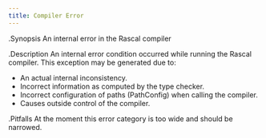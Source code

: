 ```yaml
---
title: Compiler Error
---
```


.Synopsis
An internal error in the Rascal compiler

.Description
An internal error condition occurred while running the Rascal compiler.
This exception may be generated due to:

* An actual internal inconsistency.
* Incorrect information as computed by the type checker.
* Incorrect configuration of paths (PathConfig) when calling the compiler.
* Causes outside control of the compiler.

.Pitfalls
At the moment this error category is too wide and should be narrowed.
